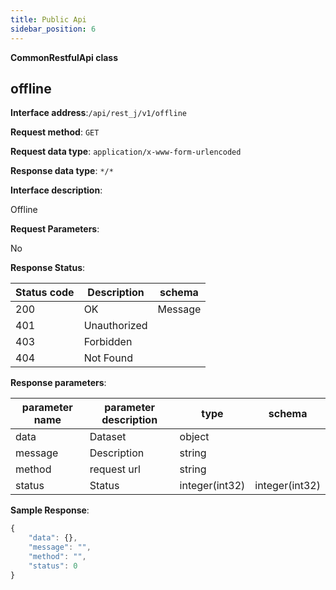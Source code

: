 ```yaml
---
title: Public Api
sidebar_position: 6
---
```

**CommonRestfulApi class**

## offline

**Interface address**:`/api/rest_j/v1/offline`

**Request method**: `GET`

**Request data type**: `application/x-www-form-urlencoded`

**Response data type**: `*/*`

**Interface description**:<p>Offline</p>

**Request Parameters**:

No

**Response Status**:

| Status code | Description | schema |
| -------- | -------- | ----- |
|200|OK|Message|
|401|Unauthorized|
|403|Forbidden|
|404|Not Found|

**Response parameters**:

| parameter name | parameter description | type | schema |
| -------- | -------- | ----- |----- |
|data|Dataset|object|
|message|Description|string|
|method|request url|string|
|status|Status|integer(int32)|integer(int32)|

**Sample Response**:

````javascript
{
    "data": {},
    "message": "",
    "method": "",
    "status": 0
}
````
